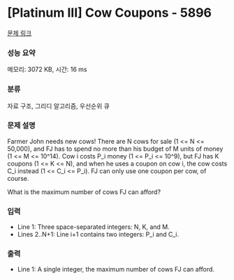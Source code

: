 # [Platinum III] Cow Coupons - 5896 

[문제 링크](https://www.acmicpc.net/problem/5896) 

### 성능 요약

메모리: 3072 KB, 시간: 16 ms

### 분류

자료 구조, 그리디 알고리즘, 우선순위 큐

### 문제 설명

<p>Farmer John needs new cows! There are N cows for sale (1 <= N <= 50,000), and FJ has to spend no more than his budget of M units of money (1 <= M <= 10^14).  Cow i costs P_i money (1 <= P_i <= 10^9), but FJ has K coupons (1 <= K <= N), and when he uses a coupon on cow i, the cow costs C_i instead (1 <= C_i <= P_i). FJ can only use one coupon per cow, of course.</p><p>What is the maximum number of cows FJ can afford?</p>

### 입력 

 <ul><li>Line 1: Three space-separated integers: N, K, and M.</li><li>Lines 2..N+1: Line i+1 contains two integers: P_i and C_i.</li></ul>

### 출력 

 <ul><li>Line 1: A single integer, the maximum number of cows FJ can afford.</li></ul>

